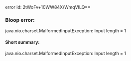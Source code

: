 error id: 2tWoFv+10WW84X/WmqVILQ==
### Bloop error:

java.nio.charset.MalformedInputException: Input length = 1
#### Short summary: 

java.nio.charset.MalformedInputException: Input length = 1